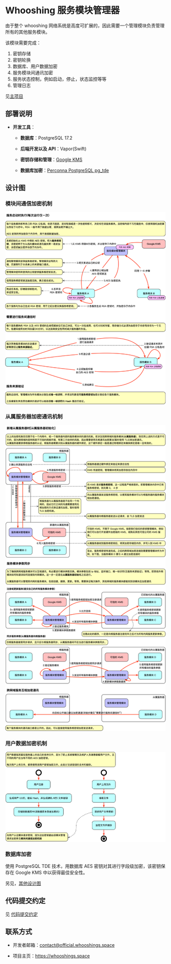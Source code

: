 # Whooshing 服务模块管理器
由于整个 whooshing 网络系统是高度可扩展的，因此需要一个管理模块负责管理所有的其他服务模块。

该模块需要完成：

1. 密钥存储
2. 密钥轮换
3. 数据库、用户数据加密
4. 服务模块间通讯加密
5. 服务状态控制，例如启动，停止，状态监控等等
6. 管理日志



见[主项目](https://github.com/SJJC-Team/whooshing)

## **部署说明**

- **开发工具**：

  - **数据库**：PostgreSQL 17.2

  - **后端开发以及 API**：Vapor(Swift)
  - **密钥存储和管理**：[Google KMS](https://cloud.google.com/kms/docs/?hl=zh_CN&_gl=1*lh8okm*_ga*MTAzMjA5NjAzMS4xNzI3MjQzMTUx*_ga_WH2QY8WWF5*MTczNTU3NTIzOS4yMjcuMS4xNzM1NTc1MzA1LjU0LjAuMA..)
  - **数据库加密**：[Perconna PostgreSQL pg_tde](https://github.com/percona/pg_tde)



## **设计图**

### 模块间通信加密机制

![](diagrams/1.0.模块间通信加密机制.png)

### 从属服务器加密通讯机制
![](diagrams/2.从属服务器.png)

### 用户数据加密机制

![](diagrams/3.用户数据加密机制.png)



### 数据库加密

使用 PostgreSQL TDE 技术，用数据库 AES 密钥对其进行字段级加密，该密钥保存在 Google KMS 中以获得最佳安全性。



另见，[其他设计图](diagrams)



## **代码提交约定**

见 [代码提交约定](https://github.com/SJJC-Team/.github-private/blob/main/profile/README.md)



## **联系方式**

* 开发者邮箱：contact@official.whooshings.space

* 项目主页：https://whooshings.space
